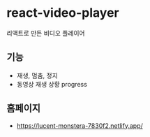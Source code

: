 # react-video-player
리액트로 만든 비디오 플레이어
## 기능
- 재생, 멈춤, 정지
- 동영상 재생 상황 progress
## 홈페이지
- https://lucent-monstera-7830f2.netlify.app/
